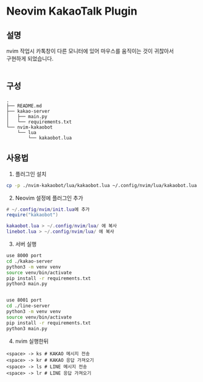 
# Neovim KakaoTalk Plugin

## 설명
nvim 작업시 카톡창이 다른 모니터에 있어 마우스를 움직이는 것이 귀찮아서<br>
구현하게 되었습니다. <br>
<br>
## 구성
```
.
├── README.md
├── kakao-server
│   ├── main.py
│   └── requirements.txt
└── nvim-kakaobot
    └── lua
        └── kakaobot.lua
```


## 사용법

1. 플러그인 설치
```bash
cp -p ./nvim-kakaobot/lua/kakaobot.lua ~/.config/nvim/lua/kakaobot.lua
```

2. Neovim 설정에 플러그인 추가
```lua
# ~/.config/nvim/init.lua에 추가
require("kakaobot")

kakaobot.lua > ~/.config/nvim/lua/ 에 복사
linebot.lua > ~/.config/nvim/lua/ 에 복사
```


3. 서버 실행
```bash
use 8000 port
cd ./kakao-server
python3 -m venv venv
source venv/bin/activate
pip install -r requirements.txt
python3 main.py


use 8001 port
cd ./line-server
python3 -m venv venv
source venv/bin/activate
pip install -r requirements.txt
python3 main.py
```

4. nvim 실행한뒤 
```
<space> -> ks # KAKAO 메시지 전송
<space> -> kr # KAKAO 응답 가져오기
<space> -> ls # LINE 메시지 전송
<space> -> lr # LINE 응답 가져오기
```

